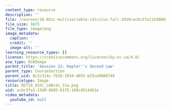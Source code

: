 ```yaml
---
content_type: resource
description: ''
file: /courses/18-02sc-multivariable-calculus-fall-2010/acbc5fa115d0860561f5168cd514461e_MIT18_02SC_L6Brds_11a.png
file_size: 1675
file_type: image/png
image_metadata:
  caption: ''
  credit: ''
  image-alt: ''
learning_resource_types: []
license: https://creativecommons.org/licenses/by-nc-sa/4.0/
ocw_type: OCWImage
parent_title: 'Session 21: Kepler''s Second Law'
parent_type: CourseSection
parent_uid: 8c2c314c-7639-2934-4855-b23ce9880749
resourcetype: Image
title: MIT18_02SC_L6Brds_11a.png
uid: acbc5fa1-15d0-8605-61f5-168cd514461e
video_metadata:
  youtube_id: null
---
```

